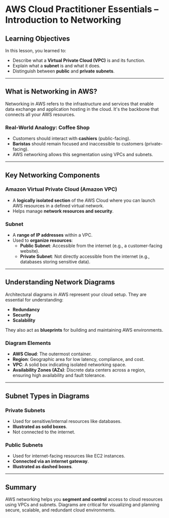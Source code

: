 # AWS Cloud Practitioner Essentials – Introduction to Networking

## Learning Objectives

In this lesson, you learned to:

- Describe what a **Virtual Private Cloud (VPC)** is and its function.
- Explain what a **subnet** is and what it does.
- Distinguish between **public** and **private subnets**.

---

## What is Networking in AWS?

Networking in AWS refers to the infrastructure and services that enable data exchange and application hosting in the cloud. It's the backbone that connects all your AWS resources.

### Real-World Analogy: Coffee Shop

- Customers should interact with **cashiers** (public-facing).
- **Baristas** should remain focused and inaccessible to customers (private-facing).
- AWS networking allows this segmentation using VPCs and subnets.

---

## Key Networking Components

### Amazon Virtual Private Cloud (Amazon VPC)

- A **logically isolated section** of the AWS Cloud where you can launch AWS resources in a defined virtual network.
- Helps manage **network resources and security**.

### Subnet

- A **range of IP addresses** within a VPC.
- Used to **organize resources**:
  - **Public Subnet**: Accessible from the internet (e.g., a customer-facing website).
  - **Private Subnet**: Not directly accessible from the internet (e.g., databases storing sensitive data).

---

## Understanding Network Diagrams

Architectural diagrams in AWS represent your cloud setup. They are essential for understanding:

- **Redundancy**
- **Security**
- **Scalability**

They also act as **blueprints** for building and maintaining AWS environments.

### Diagram Elements

- **AWS Cloud**: The outermost container.
- **Region**: Geographic area for low latency, compliance, and cost.
- **VPC**: A solid box indicating isolated networking space.
- **Availability Zones (AZs)**: Discrete data centers across a region, ensuring high availability and fault tolerance.

---

## Subnet Types in Diagrams

### Private Subnets

- Used for sensitive/internal resources like databases.
- **Illustrated as solid boxes**.
- Not connected to the internet.

### Public Subnets

- Used for internet-facing resources like EC2 instances.
- **Connected via an internet gateway**.
- **Illustrated as dashed boxes**.

---

## Summary

AWS networking helps you **segment and control** access to cloud resources using VPCs and subnets. Diagrams are critical for visualizing and planning secure, scalable, and redundant cloud environments.
